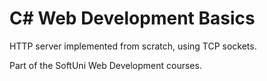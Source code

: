 # C# Web Development Basics

HTTP server implemented from scratch, using TCP sockets.

Part of the SoftUni Web Development courses.